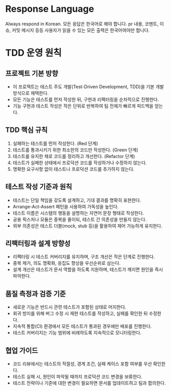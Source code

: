 # Response Language

Always respond in Korean. 모든 응답은 한국어로 해야 합니다. pr 내용, 코멘트, 이슈, 커밋 메시지 등등 사용자가 읽을 수 있는 모든 출력은 한국어여야만 합니다.

# TDD 운영 원칙

## 프로젝트 기본 방향
- 이 프로젝트는 테스트 주도 개발(Test-Driven Development, TDD)을 기본 개발 방식으로 채택한다.
- 모든 기능은 테스트를 먼저 작성한 뒤, 구현과 리팩터링을 순차적으로 진행한다.
- 기능 구현과 테스트 작성은 작은 단위로 반복하여 팀 전체가 빠르게 피드백을 얻는다.

## TDD 핵심 규칙
1. 실패하는 테스트를 먼저 작성한다. (Red 단계)
2. 테스트를 통과시키기 위한 최소한의 코드만 작성한다. (Green 단계)
3. 테스트를 유지한 채로 코드를 정리하고 개선한다. (Refactor 단계)
4. 테스트가 실패한 상태에서 프로덕션 코드를 작성하거나 수정하지 않는다.
5. 명확한 요구사항 없이 테스트나 프로덕션 코드를 추가하지 않는다.

## 테스트 작성 기준과 원칙
- 테스트는 단일 책임을 갖도록 설계하고, 기대 결과를 명확히 표현한다.
- Arrange-Act-Assert 패턴을 사용하여 가독성을 높인다.
- 테스트 이름은 시스템의 행동을 설명하는 자연어 문장 형태로 작성한다.
- 공용 픽스처나 모듈은 중복을 줄이되, 테스트 간 의존성을 만들지 않는다.
- 외부 의존성은 테스트 더블(mock, stub 등)을 활용하여 제어 가능하게 유지한다.

## 리팩터링과 설계 방향성
- 리팩터링 시 테스트 커버리지를 유지하며, 구조 개선은 작은 단계로 진행한다.
- 중복 제거, 의도 명확화, 응집도 향상을 우선순위로 삼는다.
- 설계 개선은 테스트가 문서 역할을 하도록 지원하며, 테스트가 깨지면 원인을 즉시 파악한다.

## 품질 측정과 검증 기준
- 새로운 기능은 반드시 관련 테스트가 포함된 상태로 머지한다.
- 회귀 방지를 위해 버그 수정 시 재현 테스트를 작성하고, 실패를 확인한 뒤 수정한다.
- 지속적 통합(CI) 환경에서 모든 테스트가 통과된 경우에만 배포를 진행한다.
- 테스트 커버리지는 기능 범위에 비례하도록 지속적으로 모니터링한다.

## 협업 가이드
- 코드 리뷰에서는 테스트의 적절성, 경계 조건, 실패 케이스 포함 여부를 우선 확인한다.
- 테스트 실패 시, 원인이 파악될 때까지 프로덕션 코드 변경을 보류한다.
- 테스트 전략이나 기준에 대한 변경이 필요하면 문서를 업데이트하고 팀과 합의한다.

